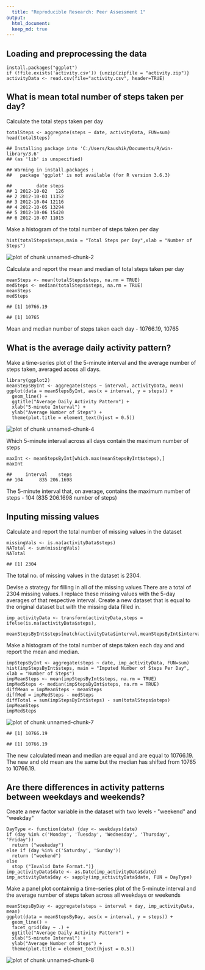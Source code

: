 ```yaml
---
  title: "Reproducible Research: Peer Assessment 1"
output: 
  html_document:
  keep_md: true
---
```

  
  
## Loading and preprocessing the data

``` 
install.packages("ggplot")
if (!file.exists('activity.csv')) {unzip(zipfile = "activity.zip")}
activityData <- read.csv(file="activity.csv", header=TRUE)
```

## What is mean total number of steps taken per day?

Calculate the total steps taken per day

```
totalSteps <- aggregate(steps ~ date, activityData, FUN=sum)
head(totalSteps)
```


```
## Installing package into 'C:/Users/kaushik/Documents/R/win-library/3.6'
## (as 'lib' is unspecified)
```

```
## Warning in install.packages :
##   package 'ggplot' is not available (for R version 3.6.3)
```

```
##         date steps
## 1 2012-10-02   126
## 2 2012-10-03 11352
## 3 2012-10-04 12116
## 4 2012-10-05 13294
## 5 2012-10-06 15420
## 6 2012-10-07 11015
```

Make a histogram of the total number of steps taken per day

```
hist(totalSteps$steps,main = "Total Steps per Day",xlab = "Number of Steps")
```

![plot of chunk unnamed-chunk-2](figure/unnamed-chunk-2-1.png)

Calculate and report the mean and median of total steps taken per day

```
meanSteps <- mean(totalSteps$steps, na.rm = TRUE)
medSteps <- median(totalSteps$steps, na.rm = TRUE)
meanSteps
medSteps
```


```
## [1] 10766.19
```

```
## [1] 10765
```

Mean and median number of steps taken each day - 10766.19, 10765


## What is the average daily activity pattern?

Make a time-series plot of the 5-minute interval and the average number of steps taken, averaged acoss all days.

```
library(ggplot2)
meanStepsByInt <- aggregate(steps ~ interval, activityData, mean)
ggplot(data = meanStepsByInt, aes(x = interval, y = steps)) +
  geom_line() +
  ggtitle("Average Daily Activity Pattern") +
  xlab("5-minute Interval") +
  ylab("Average Number of Steps") +
  theme(plot.title = element_text(hjust = 0.5))
```

![plot of chunk unnamed-chunk-4](figure/unnamed-chunk-4-1.png)

Which 5-minute interval across all days contain the maximum number of steps

```
maxInt <- meanStepsByInt[which.max(meanStepsByInt$steps),]
maxInt
```


```
##     interval    steps
## 104      835 206.1698
```

The 5-minute interval that, on average, contains the maximum number of steps - 104 (835 206.1698 number of steps)


## Inputing missing values

Calculate and report the total number of missing values in the dataset

```
missingVals <- is.na(activityData$steps)
NATotal <- sum(missingVals)
NATotal
```


```
## [1] 2304
```

The total no. of missing values in the dataset is 2304.

Devise a strategy for filling in all of the missing values
There are a total of 2304 missing values. I replace these missing values with the 5-day averages of that respective interval.
Create a new dataset that is equal to the original dataset but with the missing data filled in.

```
imp_activityData <- transform(activityData,steps = ifelse(is.na(activityData$steps),
                                                        meanStepsByInt$steps[match(activityData$interval,meanStepsByInt$interval)],activityData$steps))
```

Make a histogram of the total number of steps taken each day and and report the mean and median.

```
impStepsByInt <- aggregate(steps ~ date, imp_activityData, FUN=sum)
hist(impStepsByInt$steps, main = "Imputed Number of Steps Per Day", xlab = "Number of Steps")
impMeanSteps <- mean(impStepsByInt$steps, na.rm = TRUE)
impMedSteps <- median(impStepsByInt$steps, na.rm = TRUE)
diffMean = impMeanSteps - meanSteps
diffMed = impMedSteps - medSteps
diffTotal = sum(impStepsByInt$steps) - sum(totalSteps$steps)
impMeanSteps
impMedSteps
```

![plot of chunk unnamed-chunk-7](figure/unnamed-chunk-7-1.png)

```
## [1] 10766.19
```

```
## [1] 10766.19
```


The new calculated mean and median are equal and are equal to 10766.19. The new and old mean are the same but the median has shifted from 10765 to 10766.19.

## Are there differences in activity patterns between weekdays and weekends?

Create a new factor variable in the dataset with two levels - "weekend" and "weekday"

```
DayType <- function(date) {day <- weekdays(date)
if (day %in% c('Monday', 'Tuesday', 'Wednesday', 'Thursday', 'Friday'))
  return ("weekeday")
else if (day %in% c('Saturday', 'Sunday'))
  return ("weekend")
else
  stop ("Invalid Date Format.")}
imp_activityData$date <- as.Date(imp_activityData$date)
imp_activityData$day <- sapply(imp_activityData$date, FUN = DayType)
```

Make a panel plot containnig a time-series plot of the 5-minute interval and the average number of steps taken across all weekdays or weekends

```
meanStepsByDay <- aggregate(steps ~ interval + day, imp_activityData, mean)
ggplot(data = meanStepsByDay, aes(x = interval, y = steps)) + 
  geom_line() +
  facet_grid(day ~ .) +
  ggtitle("Average Daily Activity Pattern") +
  xlab("5-minute Interval") +
  ylab("Average Number of Steps") +
  theme(plot.title = element_text(hjust = 0.5))
```

![plot of chunk unnamed-chunk-8](figure/unnamed-chunk-8-1.png)
